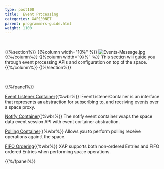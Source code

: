 ```yaml
---
type: post100
title:  Event Processing
categories: XAP100NET
parent: programmers-guide.html
weight: 1100
---
```


<br>

{{%section%}}
{{%column width="10%" %}}
![Events-Message.jpg](/attachment_files/subject/Events-Message.png)
{{%/column%}}
{{%column width="90%" %}}
This section will guide you through event processing APIs and configuration on top of the space.
{{%/column%}}
{{%/section%}}


<br>

{{%fpanel%}}

[Event Listener Container](./event-listener-container.html){{%wbr%}}
IEventListenerContainer is an interface that represents an abstraction for subscribing to, and receiving events over a space proxy.

[Notify Container](./notify-container.html){{%wbr%}}
The notify event container wraps the space data event session API with event container abstraction.

[Polling Container](./polling-container.html){{%wbr%}}
Allows you to perform polling receive operations against the space.

[FIFO Ordering](./fifo-overview.html){{%wbr%}}
XAP supports both non-ordered Entries and FIFO ordered Entries when performing space operations.

{{%/fpanel%}}



